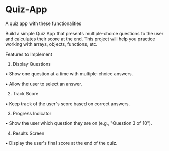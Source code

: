 # Quiz-App
A quiz app with these functionalities

Build a simple Quiz App that presents multiple-choice questions to the user and calculates their score at the end. This project will help you practice working with arrays, objects, functions, etc.

Features to Implement

1. Display Questions

•⁠ ⁠Show one question at a time with multiple-choice answers.

•⁠ ⁠Allow the user to select an answer.

2. Track Score

•⁠ ⁠Keep track of the user's score based on correct answers.

3. Progress Indicator

•⁠ ⁠Show the user which question they are on (e.g., "Question 3 of 10").

4. Results Screen

•⁠ ⁠Display the user's final score at the end of the quiz.